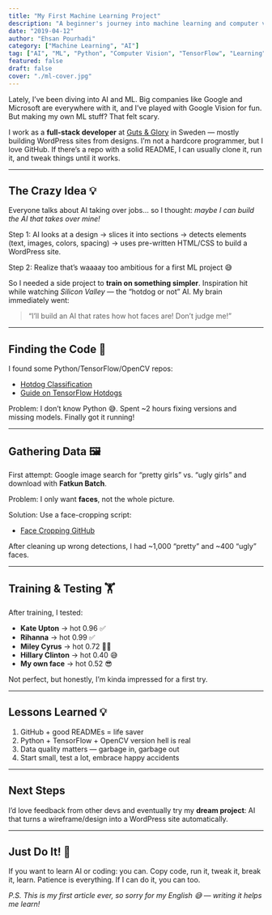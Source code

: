```yaml
---
title: "My First Machine Learning Project"
description: "A beginner's journey into machine learning and computer vision. Learning about image classification, data preparation, and the challenges of training your first AI model from scratch."
date: "2019-04-12"
author: "Ehsan Pourhadi"
category: ["Machine Learning", "AI"]
tag: ["AI", "ML", "Python", "Computer Vision", "TensorFlow", "Learning"]
featured: false
draft: false
cover: "./ml-cover.jpg"
---
```


Lately, I’ve been diving into AI and ML. Big companies like Google and Microsoft are everywhere with it, and I’ve played with Google Vision for fun. But making my own ML stuff? That felt scary.

I work as a **full-stack developer** at [Guts & Glory](http://gutsglory.se/) in Sweden — mostly building WordPress sites from designs. I’m not a hardcore programmer, but I love GitHub. If there’s a repo with a solid README, I can usually clone it, run it, and tweak things until it works.

---

## The Crazy Idea 💡

Everyone talks about AI taking over jobs… so I thought: _maybe I can build the AI that takes over mine!_

Step 1: AI looks at a design → slices it into sections → detects elements (text, images, colors, spacing) → uses pre-written HTML/CSS to build a WordPress site.

Step 2: Realize that’s waaaay too ambitious for a first ML project 😅

So I needed a side project to **train on something simpler**. Inspiration hit while watching _Silicon Valley_ — the “hotdog or not” AI. My brain immediately went:

> “I’ll build an AI that rates how hot faces are! Don’t judge me!”

---

## Finding the Code 🐍

I found some Python/TensorFlow/OpenCV repos:

- [Hotdog Classification](https://github.com/hayzamjs/Hotdog-Classification)
- [Guide on TensorFlow Hotdogs](https://aboveintelligent.com/using-tensorflow-to-classify-hotdogs-8494fb85d875)

Problem: I don’t know Python 😅. Spent ~2 hours fixing versions and missing models. Finally got it running!

---

## Gathering Data 🖼️

First attempt: Google image search for “pretty girls” vs. “ugly girls” and download with **Fatkun Batch**.

Problem: I only want **faces**, not the whole picture.

Solution: Use a face-cropping script:

- [Face Cropping GitHub](https://github.com/icchi-h/face-cropping)

After cleaning up wrong detections, I had ~1,000 “pretty” and ~400 “ugly” faces.

---

## Training & Testing 🏋️

After training, I tested:

- **Kate Upton** → hot 0.96 ✅
- **Rihanna** → hot 0.99 ✅
- **Miley Cyrus** → hot 0.72 🤷‍♂️
- **Hillary Clinton** → hot 0.40 😅
- **My own face** → hot 0.52 😎

Not perfect, but honestly, I’m kinda impressed for a first try.

---

## Lessons Learned 💡

1. GitHub + good READMEs = life saver
2. Python + TensorFlow + OpenCV version hell is real
3. Data quality matters — garbage in, garbage out
4. Start small, test a lot, embrace happy accidents

---

## Next Steps

I’d love feedback from other devs and eventually try my **dream project**: AI that turns a wireframe/design into a WordPress site automatically.

---

## Just Do It! 🚀

If you want to learn AI or coding: you can. Copy code, run it, tweak it, break it, learn. Patience is everything. If I can do it, you can too.

_P.S. This is my first article ever, so sorry for my English 😅 — writing it helps me learn!_
